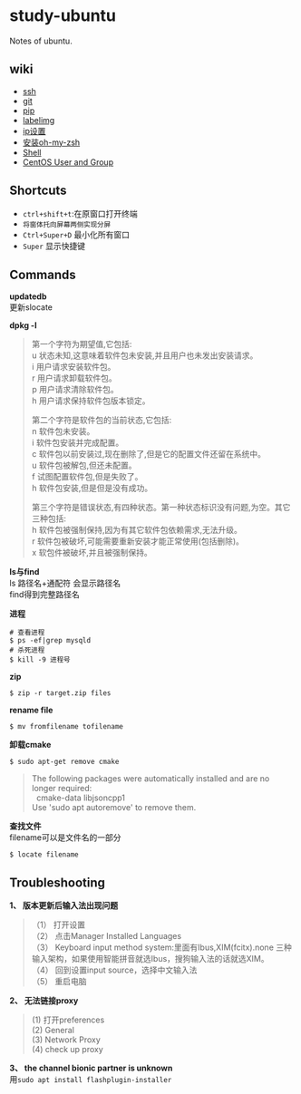 # study-ubuntu
Notes of ubuntu.
## wiki
* [ssh](https://github.com/nonelittlesong/study-ubuntu/wiki/SSH)
* [git](https://github.com/nonelittlesong/study-ubuntu/wiki/git)
* [pip](https://github.com/nonelittlesong/study-ubuntu/wiki/pip)
* [labelimg](https://github.com/nonelittlesong/study-ubuntu/wiki/LabelImg)
* [ip设置](https://github.com/nonelittlesong/study-ubuntu/wiki/ip%E8%AE%BE%E7%BD%AE)
* [安装oh-my-zsh](https://github.com/nonelittlesong/study-ubuntu/wiki/install-oh-my-zsh)
* [Shell](https://github.com/nonelittlesong/study-ubuntu/wiki/Shell)
* [CentOS User and Group](https://github.com/nonelittlesong/study-ubuntu/wiki/CentOS-User-and-Group)


## Shortcuts
* `ctrl+shift+t`:在原窗口打开终端
* `将窗体托向屏幕两侧实现分屏`
* `Ctrl+Super+D` 最小化所有窗口
* `Super` 显示快捷键

## Commands
**updatedb**  
更新slocate  

**dpkg -l**  
>第一个字符为期望值,它包括:  
>u 状态未知,这意味着软件包未安装,并且用户也未发出安装请求。  
>i 用户请求安装软件包。  
>r 用户请求卸载软件包。  
>p 用户请求清除软件包。  
>h 用户请求保持软件包版本锁定。  
>
>第二个字符是软件包的当前状态,它包括:  
>n 软件包未安装。  
>i 软件包安装并完成配置。  
>c 软件包以前安装过,现在删除了,但是它的配置文件还留在系统中。  
>u 软件包被解包,但还未配置。  
>f 试图配置软件包,但是失败了。  
>h 软件包安装,但是但是没有成功。  
>
>第三个字符是错误状态,有四种状态。第一种状态标识没有问题,为空。其它三种包括:  
>h 软件包被强制保持,因为有其它软件包依赖需求,无法升级。  
>r 软件包被破坏,可能需要重新安装才能正常使用(包括删除)。  
>x 软包件被破坏,并且被强制保持。  

**ls与find**  
ls 路径名+通配符 会显示路径名  
find得到完整路径名  

**进程**  
```
# 查看进程
$ ps -ef|grep mysqld
# 杀死进程
$ kill -9 进程号
```

**zip**  
```
$ zip -r target.zip files
```
**rename file**  
```
$ mv fromfilename tofilename
```
**卸载cmake**  
```
$ sudo apt-get remove cmake
```
>The following packages were automatically installed and are no longer required:  
&nbsp;&nbsp;cmake-data libjsoncpp1  
>Use 'sudo apt autoremove' to remove them.  

**查找文件**  
filename可以是文件名的一部分  
```
$ locate filename
```

## Troubleshooting
**1、 版本更新后输入法出现问题**  
>（1） 打开设置  
>（2） 点击Manager Installed Languages  
>（3） Keyboard input method system:里面有Ibus,XIM(fcitx).none 三种输入架构，如果使用智能拼音就选Ibus，搜狗输入法的话就选XIM。  
>（4） 回到设置input source，选择中文输入法  
>（5） 重启电脑  

**2、 无法链接proxy**  
>(1) 打开preferences  
>(2) General  
>(3) Network Proxy  
>(4) check up proxy  

**3、 the channel bionic partner is unknown**  
用`sudo apt install flashplugin-installer`
